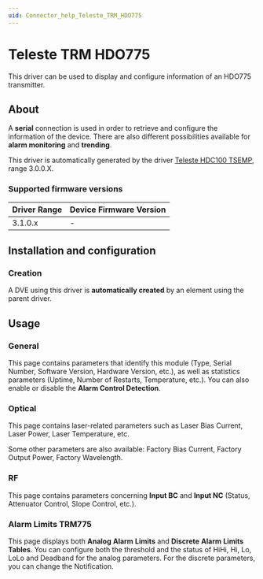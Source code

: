 ```yaml
---
uid: Connector_help_Teleste_TRM_HDO775
---
```


# Teleste TRM HDO775

This driver can be used to display and configure information of an HDO775 transmitter.

## About

A **serial** connection is used in order to retrieve and configure the information of the device. There are also different possibilities available for **alarm monitoring** and **trending**.

This driver is automatically generated by the driver [Teleste HDC100 TSEMP](xref:Connector_help_Teleste_HDC100_TSEMP), range 3.0.0.X.

### Supported firmware versions

| **Driver Range** | **Device Firmware Version** |
|------------------|-----------------------------|
| 3.1.0.x          | \-                          |

## Installation and configuration

### Creation

A DVE using this driver is **automatically created** by an element using the parent driver.

## Usage

### General

This page contains parameters that identify this module (Type, Serial Number, Software Version, Hardware Version, etc.), as well as statistics parameters (Uptime, Number of Restarts, Temperature, etc.).
You can also enable or disable the **Alarm Control Detection**.

### Optical

This page contains laser-related parameters such as Laser Bias Current, Laser Power, Laser Temperature, etc.

Some other parameters are also available: Factory Bias Current, Factory Output Power, Factory Wavelength.

### RF

This page contains parameters concerning **Input BC** and **Input NC** (Status, Attenuator Control, Slope Control, etc.).

### Alarm Limits TRM775

This page displays both **Analog** **Alarm** **Limits** and **Discrete** **Alarm** **Limits Tables**. You can configure both the threshold and the status of HiHi, Hi, Lo, LoLo and Deadband for the analog parameters. For the discrete parameters, you can change the Notification.
